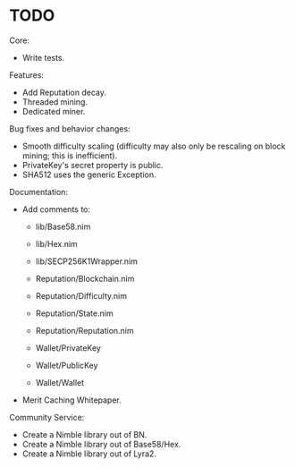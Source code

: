 # TODO

Core:
- Write tests.

Features:
- Add Reputation decay.
- Threaded mining.
- Dedicated miner.

Bug fixes and behavior changes:
- Smooth difficulty scaling (difficulty may also only be rescaling on block mining; this is inefficient).
- PrivateKey's secret property is public.
- SHA512 uses the generic Exception.

Documentation:
- Add comments to:
    - lib/Base58.nim
    - lib/Hex.nim
    - lib/SECP256K1Wrapper.nim

    - Reputation/Blockchain.nim
    - Reputation/Difficulty.nim
    - Reputation/State.nim
    - Reputation/Reputation.nim

    - Wallet/PrivateKey
    - Wallet/PublicKey
    - Wallet/Wallet
- Merit Caching Whitepaper.

Community Service:
- Create a Nimble library out of BN.
- Create a Nimble library out of Base58/Hex.
- Create a Nimble library out of Lyra2.
